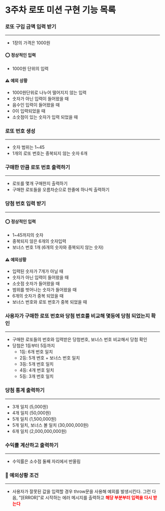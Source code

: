 # 3주차 로또 미션 구현 기능 목록

### 로또 구입 금액 입력 받기
------
- 1장의 가격은 1000원

#### ⭕ 정상적인 입력
- 1000원 단위의 입력

#### ⚠️ 예외 상황
- 1000원단위로 나누어 떨어지지 않는 입력
- 숫자가 아닌 입력이 들어왔을 때
- 음수인 입력이 들어왔을 때
- 0이 입력되었을 때
- 소숫점이 있는 숫자가 입력 되었을 때

### 로또 번호 생성
------
- 숫자 범위는 1~45
- 1개의 로또 번호는 중복되지 않는 숫자 6개

### 구매한 만큼 로또 번호 출력하기 
---
- 로또를 몇개 구매한지 출력하기
- 구매한 로또들을 오름차순으로 한줄에 하나씩 출력하기

### 당첨 번호 입력 받기
------

#### ⭕ 정상적인 입력
- 1~45까지의 숫자
- 중복되지 않은 6개의 숫자입력
- 보너스 번호 1개 (6개의 숫자와 중복되지 않는 숫자)

#### ⚠️ 예외상황
- 입력된 숫자가 7개가 아닐 때
- 숫자가 아닌 입력이 들어왔을 때
- 소숫점 숫자가 들어왔을 때
- 범위를 벗어나는 숫자가 들어왔을 때
- 6개의 숫자가 중복 되었을 때
- 보너스 번호와 로또 번호가 중복 되었을 때

### 사용자가 구매한 로또 번호와 당첨 번호를 비교해 몇등에 당첨 되었는지 확인
------
- 구매한 로또들의 번호와 입력받은 당첨번호, 보너스 번호 비교해서 당첨 확인
- 당첨은 1등부터 5등까지
  - 1등: 6개 번호 일치
  - 2등: 5개 번호 + 보너스 번호 일치
  - 3등: 5개 번호 일치
  - 4등: 4개 번호 일치
  - 5등: 3개 번호 일치

### 당첨 통계 출력하기
------
- 3개 일치 (5,000원)
- 4개 일치 (50,000원)
- 5개 일치 (1,500,000원)
- 5개 일치, 보너스 볼 일치 (30,000,000원)
- 6개 일치 (2,000,000,000원)

### 수익률 계산하고 출력하기
------
- 수익률은 소수점 둘째 자리에서 반올림

### 🚨 예외상황 조건
---
- 사용자가 잘못된 값을 입력할 경우 throw문을 사용해 예외를 발생시킨다. 그런 다음, "[ERROR]"로 시작하는 에러 메시지를 출력하고 <span style="color:red">**해당 부분부터 입력을 다시 받는다**</span>